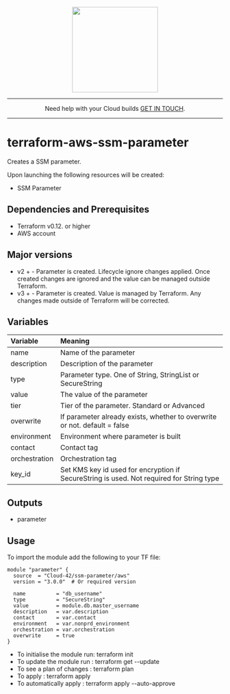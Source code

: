 <p align="center">
  <a href="https://www.cloud42.io/" target="_blank" rel="Homepage">
  <img width="200" height="200" src="https://www.cloud42.io/wp-content/uploads/2020/01/transparent_small.png">
  </a>
</p>

---
<p align="center">Need help with your Cloud builds <a href="https://www.cloud42.io/contact/" target="_blank" rel="ContactUS"> GET IN TOUCH</a>.</p>

---
# terraform-aws-ssm-parameter
Creates a SSM parameter.

Upon launching the following resources will be created:

 * SSM Parameter

## Dependencies and Prerequisites
 * Terraform v0.12. or higher
 * AWS account

## Major versions
 * v2 + - Parameter is created. Lifecycle ignore changes applied. Once created changes are ignored and the value can be managed outside Terraform. 
 * v3 + - Parameter is created. Value is managed by Terraform. Any changes made outside of Terraform will be corrected.

## Variables
| Variable | Meaning |
| :------- | :----- |
| name | Name of the parameter |
| description | Description of the parameter |
| type | Parameter type. One of String, StringList or SecureString |
| value | The value of the parameter |
| tier | Tier of the parameter. Standard or Advanced |
| overwrite | If parameter already exists, whether to overwrite or not. default = false  |
| environment | Environment where parameter is built |
| contact | Contact tag |
| orchestration | Orchestration tag  |
| key_id | Set KMS key id used for encryption if SecureString is used. Not required for String type  |

## Outputs
 * parameter


## Usage

To import the module add the following to your TF file:
```
module "parameter" {
  source  = "Cloud-42/ssm-parameter/aws"
  version = "3.0.0"  # Or required version

  name          = "db_username"
  type          = "SecureString"
  value         = module.db.master_username
  description   = var.description 
  contact       = var.contact
  environment   = var.nonprd_environment
  orchestration = var.orchestration
  overwrite     = true
}
```
* To initialise the module run: terraform init
* To update the module run    : terraform get --update
* To see a plan of changes    : terraform plan
* To apply                    : terraform apply
* To automatically apply      : terraform apply --auto-approve

